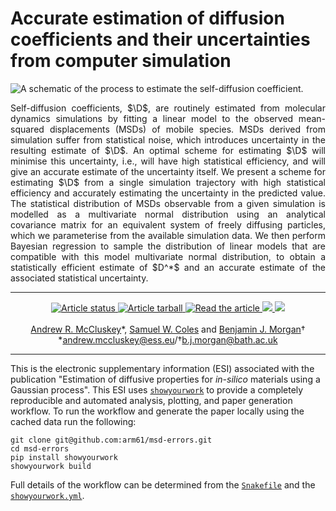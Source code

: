 # Accurate estimation of diffusion coefficients and their uncertainties from computer simulation

<picture>
  <source media="(prefers-color-scheme: light)" srcset="https://github.com/bjmorgan/kinisi/blob/master/docs/source/_static/schematic_light.png?raw=true">
  <source media="(prefers-color-scheme: dark)" srcset="https://github.com/bjmorgan/kinisi/blob/master/docs/source/_static/schematic_dark.png?raw=true">
  <img alt="A schematic of the process to estimate the self-diffusion coefficient." src="https://github.com/bjmorgan/kinisi/blob/master/docs/source/_static/schematic_dark.png?raw=true">
</picture>

<p align="justify">
Self-diffusion coefficients, $\D$, are routinely estimated from molecular dynamics simulations by fitting a linear model to the observed mean-squared displacements (MSDs) of mobile species.
MSDs derived from simulation suffer from statistical noise, which introduces uncertainty in the resulting estimate of $\D$.
An optimal scheme for estimating $\D$ will minimise this uncertainty, i.e., will have high statistical efficiency, and will give an accurate estimate of the uncertainty itself.
We present a scheme for estimating $\D$ from a single simulation trajectory with high statistical efficiency and accurately estimating the uncertainty in the predicted value.
The statistical distribution of MSDs observable from a given simulation is modelled as a multivariate normal distribution using an analytical covariance matrix for an equivalent system of freely diffusing particles, which we parameterise from the available simulation data. 
We then perform Bayesian regression to sample the distribution of linear models that are compatible with this model multivariate normal distribution, to obtain a statistically efficient estimate of $D^*$ and an accurate estimate of the associated statistical uncertainty.
</p>

---

<p align="center">
<a href="https://github.com/arm61/msd-errors/actions/workflows/build.yml">
<img src="https://github.com/arm61/msd-errors/actions/workflows/build.yml/badge.svg" alt="Article status"/>
</a>
<a href="https://github.com/arm61/msd-errors/raw/main-pdf/arxiv.tar.gz">
<img src="https://img.shields.io/badge/article-tarball-blue.svg?style=flat" alt="Article tarball"/>
</a>
<a href="https://github.com/arm61/msd-errors/raw/main-pdf/ms.pdf">
<img src="https://img.shields.io/badge/article-pdf-blue.svg?style=flat" alt="Read the article"/>
</a>
<a href="https://doi.org/10.5281/zenodo.xxxxxxx">
<img src="https://zenodo.org/badge/DOI/10.5281/zenodo.xxxxxxx.svg"/>
</a>
<a href="https://arxiv.org/abs/xxxx.xxxxx">
<img src="https://img.shields.io/badge/arXiv-xxxx.xxxxx-orange.svg"/>
</a>
<br><br>
<a href="https://orcid.org/0000-0003-3381-5911">Andrew R. McCluskey</a>&ast;, 
<a href="https://orcid.org/0000-0001-9722-5676">Samuel W. Coles</a> 
and 
<a href="https://orcid.org/0000-0002-3056-8233">Benjamin J. Morgan</a>&dagger;<br>
&ast;<a href="mailto:andrew.mccluskey@ess.eu">andrew.mccluskey@ess.eu</a>/&dagger;<a href="mailto:b.j.morgan@bath.ac.uk">b.j.morgan@bath.ac.uk</a>
</p>

---

This is the electronic supplementary information (ESI) associated with the publication "Estimation of diffusive properties for *in-silico* materials using a Gaussian process". 
This ESI uses [`showyourwork`](https://show-your.work) to provide a completely reproducible and automated analysis, plotting, and paper generation workflow. 
To run the workflow and generate the paper locally using the cached data run the following: 
```
git clone git@github.com:arm61/msd-errors.git
cd msd-errors
pip install showyourwork
showyourwork build 
```
Full details of the workflow can be determined from the [`Snakefile`](https://github.com/arm61/msd-errors/blob/main/Snakefile) and the [`showyourwork.yml`](https://github.com/arm61/msd-errors/blob/main/showyourwork.yml).
